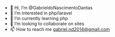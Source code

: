 - 👋 Hi, I’m @GabrieldoNascimentoDantas
- 👀 I’m interested in php/laravel
- 🌱 I’m currently learning php
- 💞️ I’m looking to collaborate on sites
- 📫 How to reach me gabriel.nd2014@gmail.com

<!---
GabrieldoNascimentoDantas/GabrieldoNascimentoDantas is a ✨ special ✨ repository because its `README.md` (this file) appears on your GitHub profile.
You can click the Preview link to take a look at your changes.
--->

